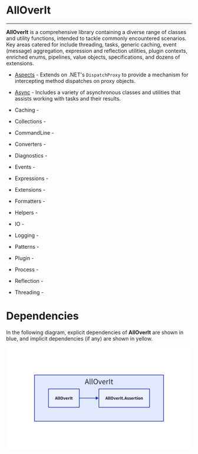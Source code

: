 # AllOverIt
---
**AllOverIt** is a comprehensive library containing a diverse range of classes and utility functions, intended to tackle commonly encountered scenarios. Key areas catered for include threading, tasks, generic caching, event (message) aggregation, expression and reflection utilities, plugin contexts, enriched enums, pipelines, value objects, specifications, and dozens of extensions.

* [Aspects](Aspects/Aspects.md) - Extends on .NET's `DispatchProxy` to provide a mechanism for intercepting method dispatches on proxy objects.

* [Async](Async/Async.md) - Includes a variety of asynchronous classes and utilities that assists working with tasks and their results.

* Caching -

* Collections -

* CommandLine -

* Converters -

* Diagnostics -

* Events -

* Expressions -

* Extensions -

* Formatters -

* Helpers -

* IO -

* Logging -

* Patterns -

* Plugin -

* Process -

* Reflection -

* Threading -

# Dependencies
In the following diagram, explicit dependencies of **AllOverIt** are shown in blue, and implicit dependencies (if any) are shown in yellow.

<img src="../../images/dependencies/alloverit.png" width="800"/>
